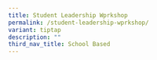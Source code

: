 ```yaml
---
title: Student Leadership Wprkshop
permalink: /student-leadership-wprkshop/
variant: tiptap
description: ""
third_nav_title: School Based
---
```

